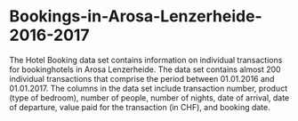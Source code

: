 # Bookings-in-Arosa-Lenzerheide-2016-2017
The Hotel Booking data set contains information on individual transactions for bookinghotels in Arosa Lenzerheide. The data set contains almost 200 individual transactions that comprise the period between 01.01.2016 and 01.01.2017. The columns in the data set include transaction number, product (type of bedroom), number of people, number of nights, date of arrival, date of departure, value paid for the transaction (in CHF), and booking date. 
